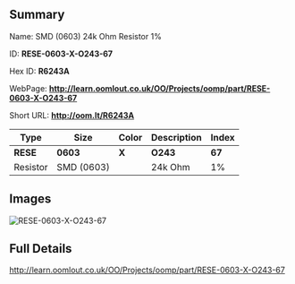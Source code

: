 

## Summary
 
Name:  SMD (0603) 24k Ohm Resistor 1% 

ID: __RESE-0603-X-O243-67__

Hex ID: __R6243A__

WebPage: __http://learn.oomlout.co.uk/OO/Projects/oomp/part/RESE-0603-X-O243-67__

Short URL: __http://oom.lt/R6243A__


| Type   | Size   | Color   | Description   | Index   |    
| ----- | ------   | ------   | -----   | ----   |    
| __RESE__   					| __0603__   					| __X__    						| __O243__    					| __67__ |    
| Resistor		| SMD (0603)	| 		| 24k Ohm	| 1%	|

## Images
![RESE-0603-X-O243-67](http://oomlout.com/oomp-gen/parts/RESE-0603-X-O243-67/RESE-0603-X-O243-67_420.jpg)

## Full Details

 http://learn.oomlout.co.uk/OO/Projects/oomp/part/RESE-0603-X-O243-67

